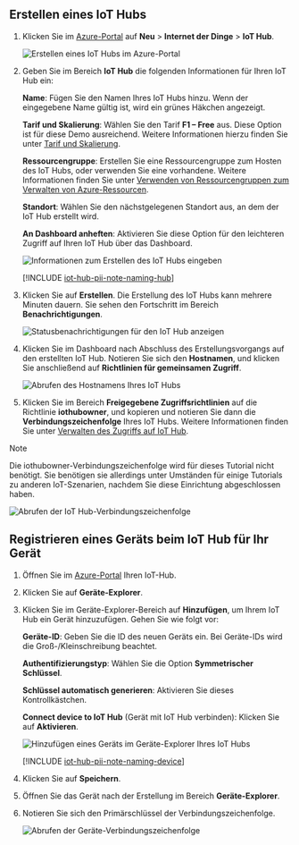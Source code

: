 ## <a name="create-an-iot-hub"></a>Erstellen eines IoT Hubs

1. Klicken Sie im [Azure-Portal](https://portal.azure.com/) auf **Neu** > **Internet der Dinge** > **IoT Hub**.

   ![Erstellen eines IoT Hubs im Azure-Portal](../articles/iot-hub/media/iot-hub-create-hub-and-device/1_create-azure-iot-hub-portal.png)
2. Geben Sie im Bereich **IoT Hub** die folgenden Informationen für Ihren IoT Hub ein:

     **Name**: Fügen Sie den Namen Ihres IoT Hubs hinzu. Wenn der eingegebene Name gültig ist, wird ein grünes Häkchen angezeigt.

     **Tarif und Skalierung**: Wählen Sie den Tarif **F1 – Free** aus. Diese Option ist für diese Demo ausreichend. Weitere Informationen hierzu finden Sie unter [Tarif und Skalierung](https://azure.microsoft.com/pricing/details/iot-hub/).

     **Ressourcengruppe**: Erstellen Sie eine Ressourcengruppe zum Hosten des IoT Hubs, oder verwenden Sie eine vorhandene. Weitere Informationen finden Sie unter [Verwenden von Ressourcengruppen zum Verwalten von Azure-Ressourcen](../articles/azure-resource-manager/resource-group-portal.md).

     **Standort**: Wählen Sie den nächstgelegenen Standort aus, an dem der IoT Hub erstellt wird.

     **An Dashboard anheften**: Aktivieren Sie diese Option für den leichteren Zugriff auf Ihren IoT Hub über das Dashboard.

   ![Informationen zum Erstellen des IoT Hubs eingeben](../articles/iot-hub/media/iot-hub-create-hub-and-device/2_fill-in-fields-for-azure-iot-hub-portal.png)

   [!INCLUDE [iot-hub-pii-note-naming-hub](iot-hub-pii-note-naming-hub.md)]

3. Klicken Sie auf **Erstellen**. Die Erstellung des IoT Hubs kann mehrere Minuten dauern. Sie sehen den Fortschritt im Bereich **Benachrichtigungen**.

   ![Statusbenachrichtigungen für den IoT Hub anzeigen](../articles/iot-hub/media/iot-hub-create-hub-and-device/3_notification-azure-iot-hub-creation-progress-portal.png)

4. Klicken Sie im Dashboard nach Abschluss des Erstellungsvorgangs auf den erstellten IoT Hub. Notieren Sie sich den **Hostnamen**, und klicken Sie anschließend auf **Richtlinien für gemeinsamen Zugriff**.

   ![Abrufen des Hostnamens Ihres IoT Hubs](../articles/iot-hub/media/iot-hub-create-hub-and-device/4_get-azure-iot-hub-hostname-portal.png)

5. Klicken Sie im Bereich **Freigegebene Zugriffsrichtlinien** auf die Richtlinie **iothubowner**, und kopieren und notieren Sie dann die **Verbindungszeichenfolge** Ihres IoT Hubs. Weitere Informationen finden Sie unter [Verwalten des Zugriffs auf IoT Hub](../articles/iot-hub/iot-hub-devguide-security.md).

> [!NOTE] 
Die iothubowner-Verbindungszeichenfolge wird für dieses Tutorial nicht benötigt. Sie benötigen sie allerdings unter Umständen für einige Tutorials zu anderen IoT-Szenarien, nachdem Sie diese Einrichtung abgeschlossen haben.

   ![Abrufen der IoT Hub-Verbindungszeichenfolge](../articles/iot-hub/media/iot-hub-create-hub-and-device/5_get-azure-iot-hub-connection-string-portal.png)

## <a name="register-a-device-in-the-iot-hub-for-your-device"></a>Registrieren eines Geräts beim IoT Hub für Ihr Gerät

1. Öffnen Sie im [Azure-Portal](https://portal.azure.com/) Ihren IoT-Hub.

2. Klicken Sie auf **Geräte-Explorer**.
3. Klicken Sie im Geräte-Explorer-Bereich auf **Hinzufügen**, um Ihrem IoT Hub ein Gerät hinzuzufügen. Gehen Sie wie folgt vor:

   **Geräte-ID**: Geben Sie die ID des neuen Geräts ein. Bei Geräte-IDs wird die Groß-/Kleinschreibung beachtet.

   **Authentifizierungstyp**: Wählen Sie die Option **Symmetrischer Schlüssel**.

   **Schlüssel automatisch generieren**: Aktivieren Sie dieses Kontrollkästchen.

   **Connect device to IoT Hub** (Gerät mit IoT Hub verbinden): Klicken Sie auf **Aktivieren**.

   ![Hinzufügen eines Geräts im Geräte-Explorer Ihres IoT Hubs](../articles/iot-hub/media/iot-hub-create-hub-and-device/6_add-device-in-azure-iot-hub-device-explorer-portal.png)

   [!INCLUDE [iot-hub-pii-note-naming-device](iot-hub-pii-note-naming-device.md)]

4. Klicken Sie auf **Speichern**.
5. Öffnen Sie das Gerät nach der Erstellung im Bereich **Geräte-Explorer**.
6. Notieren Sie sich den Primärschlüssel der Verbindungszeichenfolge.

   ![Abrufen der Geräte-Verbindungszeichenfolge](../articles/iot-hub/media/iot-hub-create-hub-and-device/7_get-device-connection-string-in-device-explorer-portal.png)
